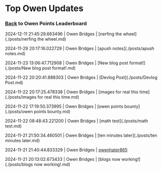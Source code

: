 # Top Owen Updates
### [Back](../) to Owen Points Leaderboard
2024-12-11 21:45:29.663496 \| Owen Bridges \| [nerfing the wheel](./posts/nerfing the wheel.md)

2024-11-29 20:17:16.022729 \| Owen Bridges \| [apush notes](./posts/apush notes.md)

2024-11-23 13:06:47.712908 \| Owen Bridges \| [New blog post format!](./posts/New blog post format!.md)

2024-11-22 20:20:41.888303 \| Owen Bridges \| [Devlog Post](./posts/Devlog Post.md)

2024-11-22 20:17:25.478338 \| Owen Bridges \| [images for real this time](./posts/images for real this time.md)

2024-11-22 17:19:50.373995 \| Owen Bridges \| [owen points bounty](./posts/owen points bounty.md)

2024-11-22 08:48:43.221200 \| Owen Bridges \| [math test](./posts/math test.md)

2024-11-21 21:50:34.460501 \| Owen Bridges \| [ten minutes later](./posts/ten minutes later.md)

2024-11-21 21:40:44.833329 \| Owen Bridges \| [owenhater865](./posts/owenhater865.md)

2024-11-21 20:13:02.673433 \| Owen Bridges \| [blogs now working!](./posts/blogs now working!.md)

